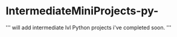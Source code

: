 # IntermediateMiniProjects-py-

''' will add intermediate lvl Python projects i've completed soon. '''
